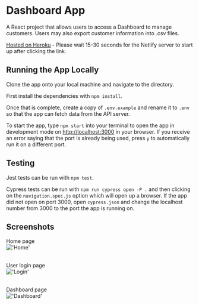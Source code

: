 # Dashboard App

A React project that allows users to access a Dashboard to manage customers. Users may also export customer information into .csv files.

[Hosted on Heroku](https://gwdashboards.netlify.app/) - Please wait 15-30 seconds for the Netlify server to start up after clicking the link.

## Running the App Locally

Clone the app onto your local machine and navigate to the directory.

First install the dependencies with `npm install`.

Once that is complete, create a copy of `.env.example` and rename it to `.env` so that the app can fetch data from the API server.

To start the app, type `npm start` into your terminal to open the app in development mode on [http://localhost:3000](http://localhost:3000) in your browser. If you receive an error saying that the port is already being used, press `y` to automatically run it on a different port.

## Testing

Jest tests can be run with `npm test`.

Cypress tests can be run with `npm run cypress open -P .` and then clicking on the `navigation.spec.js` option which will open up a browser. If the app did not open on port 3000, open `cypress.json` and change the localhost number from 3000 to the port the app is running on.

## Screenshots

Home page
<br>
!['Home'](https://github.com/gwan93/dashboard/blob/master/docs/Home.png?raw=true)
<br>
<br>


User login page
<br>
!['Login'](https://github.com/gwan93/dashboard/blob/master/docs/Login.png?raw=true)
<br>
<br>


Dashboard page
<br>
!['Dashboard'](https://github.com/gwan93/dashboard/blob/master/docs/Dashboard.png?raw=true)